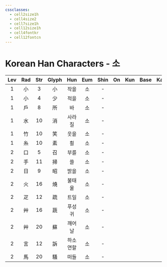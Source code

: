 ```yaml
---
cssclasses:
  - cell2size1h
  - cell4size2
  - cell7size1h
  - cell12size1h
  - cell4fontkr
  - cell12fontcn
---
```


# Korean Han Characters - 소

| Lev | Rad | Str | Glyph | Hun  | Eum | Shin | On  | Kun | Base | Kana | Simp | Man | Can | Viet |
| :-: | :-: | :-: | :---: | :--: | :-: | :--: | :-: | :-: | :--: | :--: | :--: | :-: | :-: | :--: |
|  1  |  小  |  3  |   小   |  작을  |  소  |  -   |     |     |      |      |  -   |     |     |      |
|  1  |  小  |  4  |   少   |  적을  |  소  |  -   |     |     |      |      |  -   |     |     |      |
|  1  |  戶  |  8  |   所   |  바   |  소  |  -   |     |     |      |      |  -   |     |     |      |
|  1  |  水  | 10  |   消   | 사라질  |  소  |  -   |     |     |      |      |  -   |     |     |      |
|  1  |  竹  | 10  |   笑   |  웃을  |  소  |  -   |     |     |      |      |  -   |     |     |      |
|  1  |  糸  | 10  |   素   |  흴   |  소  |  -   |     |     |      |      |  -   |     |     |      |
|  2  |  口  |  5  |   召   |  부를  |  소  |  -   |     |     |      |      |  -   |     |     |      |
|  2  |  手  | 11  |   掃   |  쓸   |  소  |  -   |     |     |      |      |  -   |     |     |      |
|  2  |  日  |  9  |   昭   |  밝을  |  소  |  -   |     |     |      |      |  -   |     |     |      |
|  2  |  火  | 16  |   燒   | 불태울  |  소  |  -   |     |     |      |      |  -   |     |     |      |
|  2  |  疋  | 12  |   疏   |  트일  |  소  |  -   |     |     |      |      |  -   |     |     |      |
|  2  |  艸  | 16  |   蔬   | 푸성귀  |  소  |  -   |     |     |      |      |  -   |     |     |      |
|  2  |  艸  | 20  |   蘇   | 깨어날  |  소  |  -   |     |     |      |      |  -   |     |     |      |
|  2  |  言  | 12  |   訴   | 하소연할 |  소  |  -   |     |     |      |      |  -   |     |     |      |
|  2  |  馬  | 20  |   騷   |  떠들  |  소  |  -   |     |     |      |      |  -   |     |     |      |
